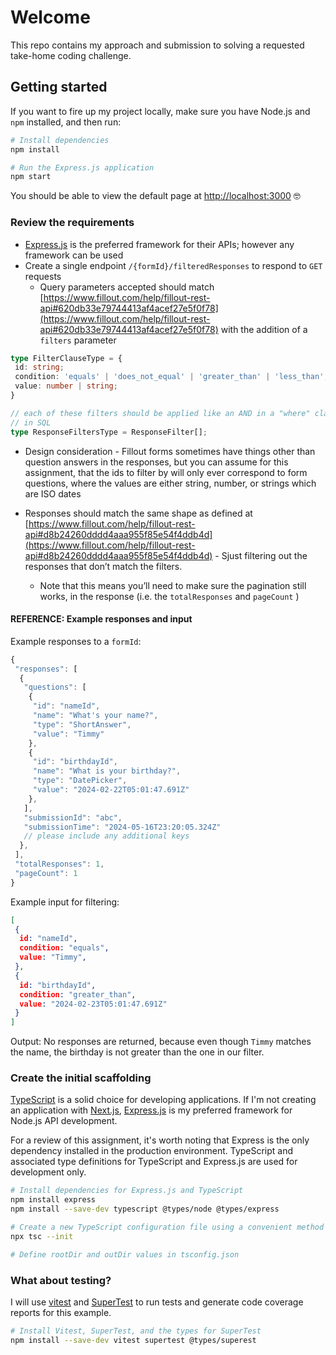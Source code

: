 # Welcome

This repo contains my approach and submission to solving a requested take-home coding challenge.

## Getting started

If you want to fire up my project locally, make sure you have Node.js and `npm` installed, and then run:

```sh
# Install dependencies
npm install

# Run the Express.js application
npm start
```

You should be able to view the default page at [http://localhost:3000](http://localhost:3000) 🤓

### Review the requirements

- [Express.js](https://expressjs.com) is the preferred framework for their APIs; however any framework can be used
- Create a single endpoint `/{formId}/filteredResponses` to respond to `GET` requests
  - Query parameters accepted should match [https://www.fillout.com/help/fillout-rest-api#620db33e79744413af4acef27e5f0f78](https://www.fillout.com/help/fillout-rest-api#620db33e79744413af4acef27e5f0f78) with the addition of a `filters` parameter

```ts
type FilterClauseType = {
 id: string;
 condition: 'equals' | 'does_not_equal' | 'greater_than' | 'less_than';
 value: number | string;
}

// each of these filters should be applied like an AND in a "where" clause
// in SQL
type ResponseFiltersType = ResponseFilter[];
```

- Design consideration - Fillout forms sometimes have things other than question answers in the responses, but you can assume for this assignment, that the ids to filter by will only ever correspond to form questions, where the values are either string, number, or strings which are ISO dates

- Responses should match the same shape as defined at [https://www.fillout.com/help/fillout-rest-api#d8b24260dddd4aaa955f85e54f4ddb4d](https://www.fillout.com/help/fillout-rest-api#d8b24260dddd4aaa955f85e54f4ddb4d) - Sjust filtering out the responses that don’t match the filters.
  - Note that this means you’ll need to make sure the pagination still works, in the response (i.e. the `totalResponses` and `pageCount` )

#### REFERENCE: Example responses and input

Example responses to a `formId`:

```ts
{
 "responses": [
  {
   "questions": [
    {
     "id": "nameId",
     "name": "What's your name?",
     "type": "ShortAnswer",
     "value": "Timmy"
    },
    {
     "id": "birthdayId",
     "name": "What is your birthday?",
     "type": "DatePicker",
     "value": "2024-02-22T05:01:47.691Z"
    },
   ],
   "submissionId": "abc",
   "submissionTime": "2024-05-16T23:20:05.324Z"
   // please include any additional keys
  },
 ],
 "totalResponses": 1,
 "pageCount": 1
}

```

Example input for filtering:

```json
[
 {
  id: "nameId",
  condition: "equals",
  value: "Timmy",
 },
 {
  id: "birthdayId",
  condition: "greater_than",
  value: "2024-02-23T05:01:47.691Z"
 }
]
```

Output:
No responses are returned, because even though `Timmy` matches the name, the birthday is not greater than the one in our filter.

### Create the initial scaffolding

[TypeScript](https://www.typescriptlang.org) is a solid choice for developing applications. If I'm not creating an application with [Next.js](https://nextjs.org), [Express.js](https://expressjs.com) is my preferred framework for Node.js API development.

For a review of this assignment, it's worth noting that Express is the only dependency installed in the production environment. TypeScript and associated type definitions for TypeScript and Express.js are used for development only.

```sh
# Install dependencies for Express.js and TypeScript
npm install express
npm install --save-dev typescript @types/node @types/express

# Create a new TypeScript configuration file using a convenient method to generate a default configuration file
npx tsc --init

# Define rootDir and outDir values in tsconfig.json
```

### What about testing?

I will use [vitest](https://vitest.dev) and [SuperTest](https://www.npmjs.com/package/supertest) to run tests and generate code coverage reports for this example.

```sh
# Install Vitest, SuperTest, and the types for SuperTest
npm install --save-dev vitest supertest @types/superest

```
